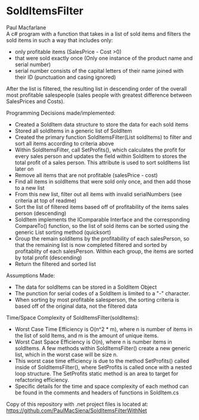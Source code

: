 # SoldItemsFilter  
Paul Macfarlane  
A c# program with a function that takes in a list of sold items and filters the sold items in such a way that includes only: 
* only profitable items (SalesPrice - Cost >0)
* that were sold exactly once (Only one instance of the product name and serial number)
* serial number consists of the capital letters of their name joined with their ID (punctuation and casing ignored)  
  
After the list is filtered, the resulting list in descending order of the overall most profitable salespeople (sales people with greatest difference between SalesPrices and Costs).  
  
Programming Decisions made/implemented:  
* Created a SoldItem data structure to store the data for each sold items
* Stored all soldItems in a generic list of SoldItem
* Created the primary function SoldItemsFilter(List<SoldItem> soldItems) to filter and sort all items according to criteria above
* Within SoldItemsFilter, call SetProfits(), which calculates the profit for every sales person and updates the field within SoldItem to stores the total profit of a sales person. This attribute is used to sort soldItems list later on  
* Remove all items that are not profitable (salesPrice - cost)  
* Find all items in soldItems that were sold only once, and then add those to a new list  
* From this new list, filter out all items with invalid serialNumbers (see criteria at top of readme)  
* Sort the list of filtered items based off of profitability of the items sales person (descending)
* SoldItem implements the IComparable Interface and the corresponding CompareTo() function, so the list of sold items can be sorted using the generic List sorting method (quicksort)  
* Group the remain solditems by the profitability of each salesPerson, so that the remaining list is now completed filtered and sorted by profitablity of each salesPerson. Within each group, the items are sorted by total profit (descending)  
* Return the filtered and sorted list  
  
  
Assumptions Made:  
* The data for soldItems can be stored in a SoldItem Object
* The punction for serial codes of a SoldItem is limited to a "-" character. 
* When sorting by most profitable salesperson, the sorting criteria is based off of the original data, not the filtered data
  
Time/Space Complexity of SoldItemsFilter(soldItems):   
* Worst Case Time Efficiency is O(n^2 * m), where n is number of items in the list of sold Items, and m is the amount of unique items.  
* Worst Cast Space Efficiency is O(n), where n is number items in soldItems. A few methods within SoldItemsFilter() create a new generic list, which in the worst case will be size n.  
* This worst case time efficiency is due to the method SetProfits() called inside of SoldItemsFilter(), where SetProfits is called once with a nested loop structure. The SetProfits static method is an area to target for refactoring efficiency.  
* Specific details for the time and space complexity of each method can be found in the comments and headers of functions in SoldItem.cs  
  
Copy of this repository with .net project files is located at: https://github.com/PaulMacSiena/SoldItemsFilterWithNet
